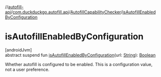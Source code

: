 //[autofill-api](../../../index.md)/[com.duckduckgo.autofill.api](../index.md)/[AutofillCapabilityChecker](index.md)/[isAutofillEnabledByConfiguration](is-autofill-enabled-by-configuration.md)

# isAutofillEnabledByConfiguration

[androidJvm]\
abstract suspend fun [isAutofillEnabledByConfiguration](is-autofill-enabled-by-configuration.md)(url: [String](https://kotlinlang.org/api/latest/jvm/stdlib/kotlin/-string/index.html)): [Boolean](https://kotlinlang.org/api/latest/jvm/stdlib/kotlin/-boolean/index.html)

Whether autofill is configured to be enabled. This is a configuration value, not a user preference.
